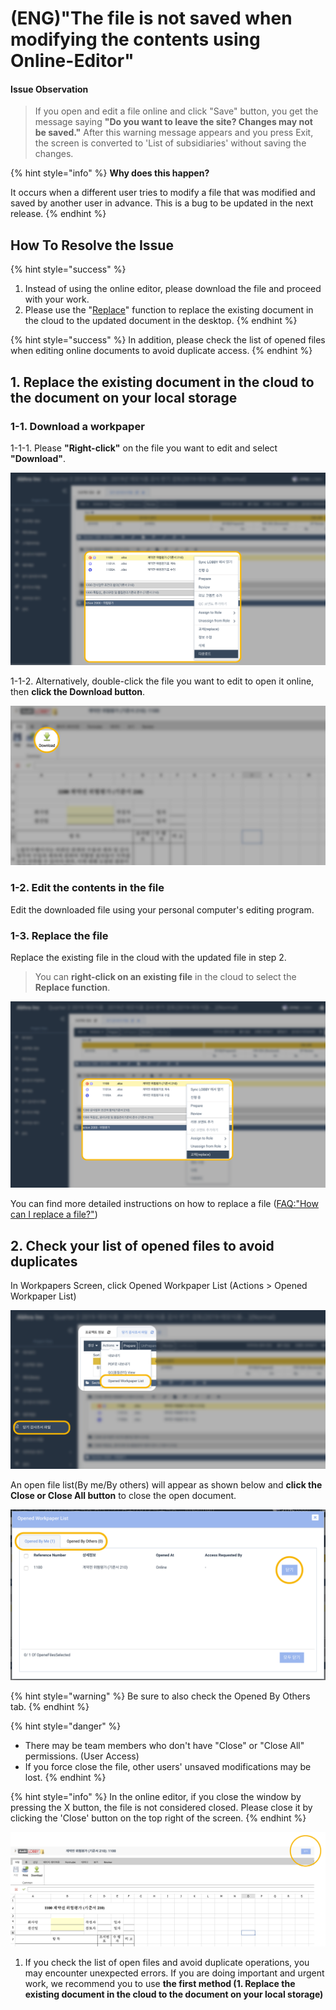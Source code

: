 # \(ENG\)"The file is not saved when modifying the contents using Online-Editor"

#### Issue Observation

> If you open and edit a file online and click "Save" button, you get the message saying **"Do you want to leave the site? Changes may not be saved."**  After this warning message appears and you press Exit, the screen is converted to 'List of subsidiaries' without saving the changes.

{% hint style="info" %}
**Why does this happen?**

It occurs when a different user tries to modify a file that was modified and saved by another user in advance. This is a bug to be updated in the next release.
{% endhint %}

## How To Resolve the Issue

{% hint style="success" %}
1. Instead of using the online editor, please download the file and proceed with your work.
2. Please use the "[Replace](file-replace.md)" function to replace the existing document in the cloud to the updated document in the desktop.
{% endhint %}

{% hint style="success" %}
In addition, please check the list of opened files when editing online documents to avoid duplicate access.
{% endhint %}

## 1. Replace the existing document in the cloud to the document on your local storage

### 1-1. Download a workpaper

1-1-1. Please **"Right-click"** on the file you want to edit and select **"Download"**.

![](../.gitbook/assets/image-43.png)

1-1-2. Alternatively, double-click the file you want to edit to open it online, then **click the Download button**.

![](../.gitbook/assets/image-13.png)

### 1-2. Edit the contents in the file

Edit the downloaded file using your personal computer's editing program.



### 1-3. Replace the file

Replace the existing file in the cloud with the updated file in step 2.

> You can **right-click on an existing file** in the cloud to select the **Replace function**.

![](../.gitbook/assets/image-85.png)

You can find more detailed instructions on how to replace a file \([FAQ:"How can I replace a file?"](file-replace.md)\)

## 2. Check your list of opened files to avoid duplicates

In Workpapers Screen, click Opened Workpaper List \(Actions &gt; Opened Workpaper List\)

![](../.gitbook/assets/image-119.png)

An open file list\(By me/By others\) will appear as shown below and **click the Close or Close All button** to close the open document.

![](../.gitbook/assets/image-73.png)

{% hint style="warning" %}
Be sure to also check the Opened By Others tab.
{% endhint %}

{% hint style="danger" %}
* There may be team members who don't have "Close" or "Close All" permissions. \(User Access\) 
* If you force close the file, other users' unsaved modifications may be lost. 
{% endhint %}

{% hint style="info" %}
In the online editor, if you close the window by pressing the X button, the file is not considered closed. Please close it by clicking the 'Close' button on the top right of the screen.
{% endhint %}

![](../.gitbook/assets/image-88.png)

1. If you check the list of open files and avoid duplicate operations, you may encounter unexpected errors. If you are doing important and urgent work, we recommend you to use **the first method \(1. Replace the existing document in the cloud to the document on your local storage\)**


